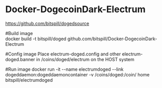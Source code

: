 # Docker-DogecoinDark-Electrum
https://github.com/bitspill/dogedsource



#Build image  
    docker build -t bitspill/doged github.com/bitspill/Docker-DogecoinDark-Electrum

#Config image
Place electrum-doged.config and other electrum-doged.banner in /coins/doged/electrum on the HOST system

#Run image 
    docker run -it --name electrumdoged --link dogeddaemon:dogeddaemoncontainer -v /coins/doged:/coin/ home bitspill/electrumdoged


